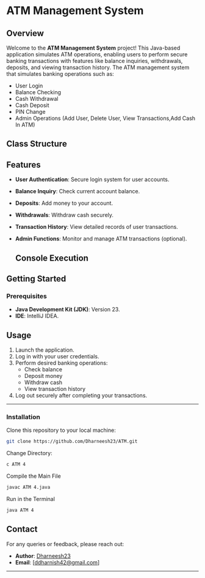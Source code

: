 # ATM Management System

## Overview
Welcome to the **ATM Management System** project! This Java-based application simulates ATM operations, enabling users to perform secure banking transactions with features like balance inquiries, withdrawals, deposits, and viewing transaction history.
The ATM management system that simulates banking operations such as:
- User Login
- Balance Checking
- Cash Withdrawal
- Cash Deposit
- PIN Change
- Admin Operations (Add User, Delete User, View Transactions,Add Cash In ATM)

## Class Structure 

## Features

- **User Authentication**: Secure login system for user accounts.
- **Balance Inquiry**: Check current account balance.
- **Deposits**: Add money to your account.
- **Withdrawals**: Withdraw cash securely.
- **Transaction History**: View detailed records of user transactions.
- **Admin Functions**: Monitor and manage ATM transactions (optional).


  ## Console Execution

  
## Getting Started

### Prerequisites
- **Java Development Kit (JDK)**: Version 23.
- **IDE**: IntelliJ IDEA.

## Usage

1. Launch the application.
2. Log in with your user credentials.
3. Perform desired banking operations:
   - Check balance
   - Deposit money
   - Withdraw cash
   - View transaction history
4. Log out securely after completing your transactions.

---



### Installation
Clone this repository to your local machine:
   ```bash
   git clone https://github.com/Dharneesh23/ATM.git
   ```
Change Directory:
   ```bash
   c ATM 4
   ```
Compile the Main File
```bash
javac ATM 4.java
```
Run in the Terminal
```bash
java ATM 4
```




## Contact

For any queries or feedback, please reach out:

- **Author**: [Dharneesh23]((https://github.com/Dharneesh23))
- **Email**: [ddharnish42@gmail.com]

---

